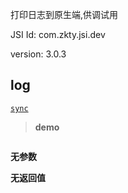 


打印日志到原生端,供调试用



JSI Id: com.zkty.jsi.dev

version: 3.0.3



## log
[`sync`](/docs/modules/模块-规范?id=jsi-调用)



> **demo**
``` js


``` 

**无参数**


**无返回值**


    

